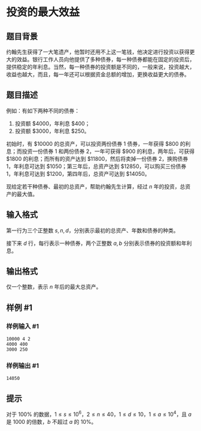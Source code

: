 # 投资的最大效益

## 题目背景

约翰先生获得了一大笔遗产，他暂时还用不上这一笔钱，他决定进行投资以获得更大的效益。银行工作人员向他提供了多种债券，每一种债券都能在固定的投资后，提供稳定的年利息。当然，每一种债券的投资额是不同的，一般来说，投资越大，收益也越大，而且，每一年还可以根据资金总额的增加，更换收益更大的债券。

## 题目描述

例如：有如下两种不同的债券：

1. 投资额 $\$4000$，年利息 $\$400$；
2. 投资额 $\$3000$，年利息 $\$250$。

初始时，有 $\$10000$ 的总资产，可以投资两份债券 1 债券，一年获得 $\$800$ 的利息；而投资一份债券 1 和两份债券 2，一年可获得 $\$900$ 的利息，两年后，可获得 $\$1800$ 的利息；而所有的资产达到 $\$11800$，然后将卖掉一份债券 2，换购债券 1，年利息可达到 $\$1050$；第三年后，总资产达到 $\$12850$，可以购买三份债券 1，年利息可达到 $\$1200$，第四年后，总资产可达到 $\$14050$。

现给定若干种债券、最初的总资产，帮助约翰先生计算，经过 $n$ 年的投资，总资产的最大值。

## 输入格式

第一行为三个正整数 $s, n, d$，分别表示最初的总资产、年数和债券的种类。

接下来 $d$ 行，每行表示一种债券，两个正整数 $a, b$ 分别表示债券的投资额和年利息。

## 输出格式

仅一个整数，表示 $n$ 年后的最大总资产。

## 样例 #1

### 样例输入 #1

```
10000 4 2
4000 400
3000 250
```

### 样例输出 #1

```
14050
```

## 提示

对于 $100 \%$ 的数据，$1 \le s \le {10}^6$，$2 \le n \le 40$，$1 \le d \le 10$，$1 \le a \le {10}^4$，且 $a$ 是 $1000$ 的倍数，$b$ 不超过 $a$ 的 $10\%$。